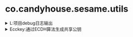 # co.candyhouse.sesame.utils
<details>
<summary>
L:项目debug日志输出
</summary>


```svg

```

</details>
<details>
<summary>
Ecckey:通过ECDH算法生成共享公钥
</summary>


```svg

```

</details>